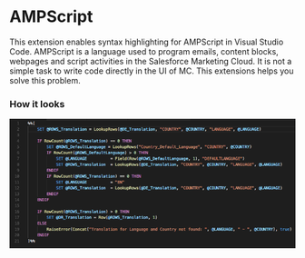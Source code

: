 # AMPScript

This extension enables syntax highlighting for AMPScript in Visual Studio Code. AMPScript is a language used to program emails, content blocks, webpages and script activities in the Salesforce Marketing Cloud. It is not a simple task to write code directly in the UI of MC. This extensions helps you solve this problem.

### How it looks

![AMPScript](https://raw.githubusercontent.com/Bizcuit/vscode-ampscript/master/screenshot.png)
